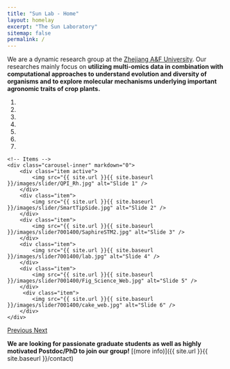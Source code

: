 ```yaml
---
title: "Sun Lab - Home"
layout: homelay
excerpt: "The Sun Laboratory"
sitemap: false
permalink: /
---
```


We are a dynamic research group at the [Zhejiang A&F University](https://www.zafu.edu.cn/). Our researches mainly focus on **utilizing multi-omics data in combination with computational approaches to understand evolution and diversity of organisms and to explore molecular mechanisms underlying important agronomic traits of crop plants.**


<div markdown="0" id="carousel" class="carousel slide" data-ride="carousel" data-interval="4000" data-pause="hover" >
    <!-- Menu -->
    <ol class="carousel-indicators">
        <li data-target="#carousel" data-slide-to="0" class="active"></li>
        <li data-target="#carousel" data-slide-to="1"></li>
        <li data-target="#carousel" data-slide-to="2"></li>
        <li data-target="#carousel" data-slide-to="3"></li>
        <li data-target="#carousel" data-slide-to="4"></li>
        <li data-target="#carousel" data-slide-to="5"></li>
        <li data-target="#carousel" data-slide-to="6"></li>
    </ol>

    <!-- Items -->
    <div class="carousel-inner" markdown="0">
        <div class="item active">
            <img src="{{ site.url }}{{ site.baseurl }}/images/slider/QPI_Rh.jpg" alt="Slide 1" />
        </div>
        <div class="item">
            <img src="{{ site.url }}{{ site.baseurl }}/images/slider/SmartTipSide.jpg" alt="Slide 2" />
        </div>
        <div class="item">
            <img src="{{ site.url }}{{ site.baseurl }}/images/slider7001400/SaphireSTM2.jpg" alt="Slide 3" />
        </div>
        <div class="item">
            <img src="{{ site.url }}{{ site.baseurl }}/images/slider7001400/lab.jpg" alt="Slide 4" />
        </div>
        <div class="item">
            <img src="{{ site.url }}{{ site.baseurl }}/images/slider7001400/Fig_Science_Web.jpg" alt="Slide 5" />
        </div>       
         <div class="item">
            <img src="{{ site.url }}{{ site.baseurl }}/images/slider7001400/cake_web.jpg" alt="Slide 6" />
        </div>
    </div>
  <a class="left carousel-control" href="#carousel" role="button" data-slide="prev">
    <span class="glyphicon glyphicon-chevron-left" aria-hidden="true"></span>
    <span class="sr-only">Previous</span>
  </a>
  <a class="right carousel-control" href="#carousel" role="button" data-slide="next">
    <span class="glyphicon glyphicon-chevron-right" aria-hidden="true"></span>
    <span class="sr-only">Next</span>
  </a>
</div>



 **We are looking for passionate graduate students as well as highly motivated Postdoc/PhD to join our group!** [(more info)]({{ site.url }}{{ site.baseurl }}/contact)

